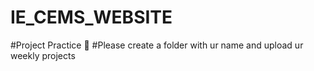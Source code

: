 # IE_CEMS_WEBSITE
#Project Practice 📁
#Please create a folder with ur name and upload ur weekly projects
